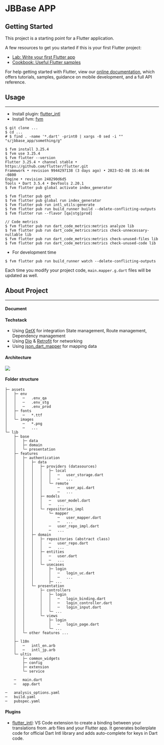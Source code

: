 # JBBase APP

## Getting Started

This project is a starting point for a Flutter application.

A few resources to get you started if this is your first Flutter project:

- [Lab: Write your first Flutter app](https://flutter.dev/docs/get-started/codelab)
- [Cookbook: Useful Flutter samples](https://flutter.dev/docs/cookbook)

For help getting started with Flutter, view our
[online documentation](https://flutter.dev/docs), which offers tutorials,
samples, guidance on mobile development, and a full API reference.

## Usage

---

- Install plugin: [flutter_intl](https://marketplace.visualstudio.com/items?itemName=localizely.flutter-intl)
- Install fvm: [fvm](https://fvm.app/docs/getting_started/installation)

```shell
$ git clone ...
$ cd ...
# $ find . -name '*.dart' -print0 | xargs -0 sed -i "" "s/jbbase_app/something/g"

$ fvm install 3.25.4
$ fvm use 3.25.4
$ fvm flutter --version
Flutter 3.25.4 • channel stable • https://github.com/flutter/flutter.git
Framework • revision 9944297138 (3 days ago) • 2023-02-08 15:46:04 -0800
Engine • revision 248290d6d5
Tools • Dart 3.5.4 • DevTools 2.20.1
$ fvm flutter pub global activate index_generator

$ fvm flutter pub get
$ fvm flutter pub global run index_generator
$ fvm flutter pub run intl_utils:generate
$ fvm flutter pub run build_runner build --delete-conflicting-outputs
$ fvm flutter run --flavor [qa|stg|prod]

// Code metrics
$ fvm flutter pub run dart_code_metrics:metrics analyze lib
$ fvm flutter pub run dart_code_metrics:metrics check-unnecessary-nullable lib
$ fvm flutter pub run dart_code_metrics:metrics check-unused-files lib
$ fvm flutter pub run dart_code_metrics:metrics check-unused-code lib
```

- For development time

```shell
$ fvm flutter pub run build_runner watch --delete-conflicting-outputs
```

Each time you modify your project code, `main.mapper.g.dart` files will be updated as well.

## About Project

---

#### Document

#### Techstack

- Using [GetX](https://github.com/jonataslaw/getx) for integration State management, Route management, Dependency management
- Using [Dio](https://pub.dev/packages/dio) & [Retrofit](https://pub.dev/packages/retrofit) for networking
- Using [json_dart_mapper](https://pub.dev/packages/dart_json_mapper) for mapping data

#### Architecture

![](/assets/architecture/architecture.png)

#### Folder structure

```
├─ assets
│   ├─ env
│   │   ─   .env_qa
│   │   ─   .env_stg
│   │   ─   .env_prod
│   ├─ fonts
│   │   ─   *.ttf
│   └─ images
│       ─   *.png
│       ─   ...
└─ lib
    ├─ base
    │   ├─ data
    │   ├─ domain
    │   └─ presentation
    ├─ features
    │   ├─ authentication
    │   │   ├─ data
    │   │   │   ├─ providers (datasources)
    │   │   │   │   ├─ local
    │   │   │   │   │   ─   user_storage.dart
    │   │   │   │   │   ─   ...
    │   │   │   │   └─ remote
    │   │   │   │       ─   user_api.dart
    │   │   │   │       ─   ...
    │   │   │   ├─ models
    │   │   │   │   ─   user_model.dart
    │   │   │   │   ─   ...
    │   │   │   └─ repositories_impl
    │   │   │       └─ mapper
    │   │   │           ─   user_mapper.dart
    │   │   │           ─   ...
    │   │   │       ─   user_repo_impl.dart
    │   │   │       ─   ...
    │   │   ├─ domain
    │   │   │   ├─ repositories (abstract class)
    │   │   │   │   ─   user_repo.dart
    │   │   │   │   ─   ...
    │   │   │   ├─ entities
    │   │   │   │   ─   user.dart
    │   │   │   │   ─   ...
    │   │   │   └─ usecases
    │   │   │       ├─ login
    │   │   │       │   ─   login_uc.dart
    │   │   │       │   ─   ...
    │   │   │       ├─ ...
    │   │   └─ presentation
    │   │       ├─ controllers
    │   │       │   ├─ login
    │   │       │   │   ─   login_binding.dart
    │   │       │   │   ─   login_controller.dart
    │   │       │   │   ─   login_input.dart
    │   │       │   └─ ...
    │   │       └─ views
    │   │           ├─ login
    │   │           │   ─   login_page.dart
    │   │           └─ ...
    │   └─ other features ...
    │
    ├─ l10n
    │   ─   intl_en.arb
    │   ─   intl_jp.arb
    └─ ultis
        ├─ common_widgets
        ├─ config
        ├─ extension
        └─ service

    ─   main.dart
    ─   app.dart

─   analysis_options.yaml
─   build.yaml
─   pubspec.yaml
```

#### Plugins

- [flutter_intl](https://marketplace.visualstudio.com/items?itemName=localizely.flutter-intl): VS Code extension to create a binding between your translations from .arb files and your Flutter app. It generates boilerplate code for official Dart Intl library and adds auto-complete for keys in Dart code.
